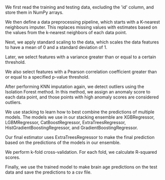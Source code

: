 We first read the training and testing data, excluding the 'id' column, and store them in NumPy arrays.

We then define a data preprocessing pipeline, which starts with a K-nearest neighbours imputer. This replaces missing values with estimates based on the values from the k-nearest neighbors of each data point.

Next, we apply standard scaling to the data, which scales the data features to have a mean of 0 and a standard deviation of 1.

Later, we select features with a variance greater than or equal to a certain threshold.

We also select features with a Pearson correlation coefficient greater than or equal to a specified p-value threshold.

After performing KNN imputation again, we detect outliers using the Isolation Forest method. In this method, we assign an anomaly score to each data point, and those points with high anomaly scores are considered outliers.

We use stacking to learn how to best combine the predictions of multiple models. The models we use in our stacking ensemble are XGBRegressor, LGBMRegressor, CatBoostRegressor, ExtraTreesRegressor, HistGradientBoostingRegressor, and GradientBoostingRegressor. 

Our final estimator uses ExtraTreesRegressor to make the final prediction based on the predictions of the models in our ensemble. 

We perform k-fold cross-validation. For each fold, we calculate R-squared scores.

Finally, we use the trained model to make brain age predictions on the test data and save the predictions to a csv file.